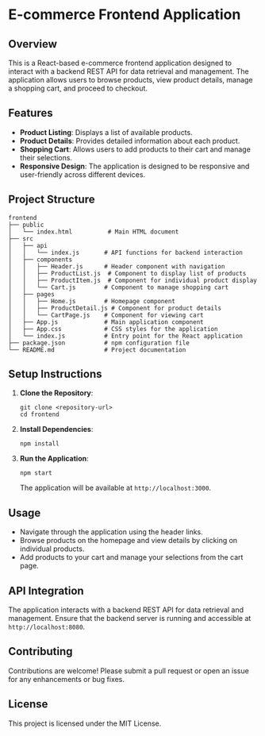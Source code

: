 # E-commerce Frontend Application

## Overview
This is a React-based e-commerce frontend application designed to interact with a backend REST API for data retrieval and management. The application allows users to browse products, view product details, manage a shopping cart, and proceed to checkout.

## Features
- **Product Listing**: Displays a list of available products.
- **Product Details**: Provides detailed information about each product.
- **Shopping Cart**: Allows users to add products to their cart and manage their selections.
- **Responsive Design**: The application is designed to be responsive and user-friendly across different devices.

## Project Structure
```
frontend
├── public
│   └── index.html          # Main HTML document
├── src
│   ├── api
│   │   └── index.js       # API functions for backend interaction
│   ├── components
│   │   ├── Header.js      # Header component with navigation
│   │   ├── ProductList.js  # Component to display list of products
│   │   ├── ProductItem.js  # Component for individual product display
│   │   └── Cart.js        # Component to manage shopping cart
│   ├── pages
│   │   ├── Home.js        # Homepage component
│   │   ├── ProductDetail.js # Component for product details
│   │   └── CartPage.js    # Component for viewing cart
│   ├── App.js             # Main application component
│   ├── App.css            # CSS styles for the application
│   └── index.js           # Entry point for the React application
├── package.json           # npm configuration file
└── README.md              # Project documentation
```

## Setup Instructions
1. **Clone the Repository**: 
   ```
   git clone <repository-url>
   cd frontend
   ```

2. **Install Dependencies**: 
   ```
   npm install
   ```

3. **Run the Application**: 
   ```
   npm start
   ```
   The application will be available at `http://localhost:3000`.

## Usage
- Navigate through the application using the header links.
- Browse products on the homepage and view details by clicking on individual products.
- Add products to your cart and manage your selections from the cart page.

## API Integration
The application interacts with a backend REST API for data retrieval and management. Ensure that the backend server is running and accessible at `http://localhost:8080`.

## Contributing
Contributions are welcome! Please submit a pull request or open an issue for any enhancements or bug fixes.

## License
This project is licensed under the MIT License.